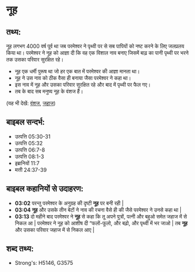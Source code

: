 # नूह #

## तथ्य: ##

नूह लगभग 4000 वर्ष पूर्व था जब परमेश्वर ने पृथ्वी पर से सब पापियों को नष्ट करने के लिए जलप्रलय किया था। परमेश्वर ने नूह को आज्ञा दी कि वह एक विशाल नाव बनाए जिसमें बाढ़ का पानी पृथ्वी पर भरने तक उसका परिवार सुरक्षित रहे।

* नूह एक धर्मी पुरूष था जो हर एक बात में परमेश्वर की आज्ञा मानता था।
* नूह ने उस नाव को ठीक वैसा ही बनाया जैसा परमेश्वर ने कहा था।
* इस नाव में नूह और उसका परिवार सुरक्षित रहे और बाद में पृथ्वी पर फैल गए।
* तब के बाद सब मनुष्य नूह के वंशज हैं।

(यह भी देखें: [वंशज](../descendant.md), [जहाज](../ark.md))

## बाइबल सन्दर्भ: ##

* उत्पत्ति 05:30-31
* उत्पत्ति 05:32
* उत्पत्ति 06:7-8
* उत्पत्ति 08:1-3
* इब्रानियों 11:7
* मत्ती 24:37-39

## बाइबल कहानियों से उदाहरण: ##

* __03:02__ परन्तु परमेश्वर के अनुग्रह की दृष्टी __नूह__ पर बनी रही |
* __03:04__ __नूह__ और उसके तीन बेटों ने नाव की रचना वैसे ही की जैसे परमेश्वर ने उनसे कहा था |
* __03:13__ दो महीने बाद परमेश्वर ने __नूह__ से कहा कि तू अपने पुत्रों, पत्नी और बहुओ समेत जहाज में से निकल आ | परमेश्वर ने नूह को आशीष दी “फलों-फूलो, और बढ़ो, और पृथ्वी में भर जाओ | तब __नूह__ और उसका परिवार जहाज में से निकल आए |

## शब्द तथ्य: ##

* Strong's: H5146, G3575
